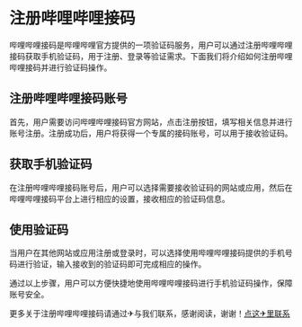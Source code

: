 # 注册哔哩哔哩接码

哔哩哔哩接码是哔哩哔哩官方提供的一项验证码服务，用户可以通过注册哔哩哔哩接码获取手机验证码，用于注册、登录等验证需求。下面我们将介绍如何注册哔哩哔哩接码并进行验证码操作。

## 注册哔哩哔哩接码账号

首先，用户需要访问哔哩哔哩接码官方网站，点击注册按钮，填写相关信息并进行账号注册。注册成功后，用户将获得一个专属的接码账号，可以用于接收验证码。

## 获取手机验证码

在注册哔哩哔哩接码账号后，用户可以选择需要接收验证码的网站或应用，然后在哔哩哔哩接码平台上进行相应的设置，接收相应的验证码信息。

## 使用验证码

当用户在其他网站或应用注册或登录时，可以选择使用哔哩哔哩接码提供的手机号码进行验证，输入接收到的验证码即可完成相应的操作。

通过以上步骤，用户可以方便快捷地使用哔哩哔哩接码进行手机验证码操作，保障账号安全。

更多关于注册哔哩哔哩接码请通过✈与我们联系，感谢阅读，谢谢！[点这✈里联系](https://c.k02.cc)